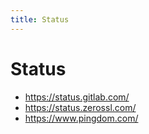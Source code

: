 ```yaml
---
title: Status
---
```


# Status

- https://status.gitlab.com/
- https://status.zerossl.com/
- https://www.pingdom.com/
